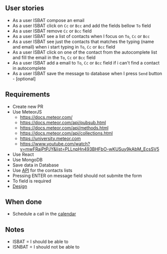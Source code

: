## User stories

- As a user ISBAT compose an email
- As a user ISBAT click on `Cc` or `Bcc` and add the fields bellow `To` field
- As a user ISBAT remove `Cc` or `Bcc` field
- As a user ISBAT see a list of contacts when I focus on `To`, `Cc` or `Bcc`
- As a user ISBAT see just the contacts that matches the typing (name and email) when i start typing in `To`, `Cc` or `Bcc` field
- As a user ISBAT click on one of the contact from the autocomplete list and fill the email in the `To`, `Cc` or `Bcc` field
- As a user ISBAT add a email to `To`, `Cc` or `Bcc` field if i can't find a contact in autocomplete
- As a user ISBAT save the message to database when I press `Send` button - [optional]

## Requirements

- Create new PR
- Use MeteorJS
  - https://docs.meteor.com/
  - https://docs.meteor.com/api/pubsub.html
  - https://docs.meteor.com/api/methods.html
  - https://docs.meteor.com/api/collections.html
  - https://university.meteor.com
  - https://www.youtube.com/watch?v=mwFRajPtPJY&list=PLLnpHn493BHFbO-wKUSuy9kAbM_EcsSV5
- Use React
- Use MongoDB
- Save data in Database
- Use [API](https://jsonplaceholder.typicode.com/users) for the contacts lists
- Pressing ENTER on message field should not submite the form
- To field is required
- [Design](https://www.figma.com/file/xV4PSc7axmA1xL7esb7L6V/DevTesting?node-id=0%3A1)

## When done

- Schedule a call in the [calendar](https://calendly.com/qpc/30min)

## Notes

- ISBAT = I should be able to
- ISNBAT = I should not be able to
